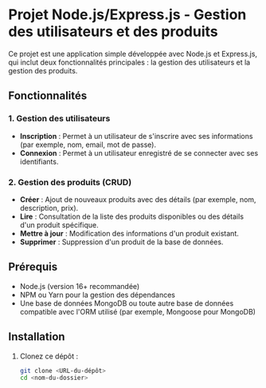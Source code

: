 # Projet Node.js/Express.js - Gestion des utilisateurs et des produits

Ce projet est une application simple développée avec Node.js et Express.js, qui inclut deux fonctionnalités principales : la gestion des utilisateurs et la gestion des produits.

## Fonctionnalités

### 1. Gestion des utilisateurs
- **Inscription** : Permet à un utilisateur de s'inscrire avec ses informations (par exemple, nom, email, mot de passe).
- **Connexion** : Permet à un utilisateur enregistré de se connecter avec ses identifiants.

### 2. Gestion des produits (CRUD)
- **Créer** : Ajout de nouveaux produits avec des détails (par exemple, nom, description, prix).
- **Lire** : Consultation de la liste des produits disponibles ou des détails d'un produit spécifique.
- **Mettre à jour** : Modification des informations d'un produit existant.
- **Supprimer** : Suppression d'un produit de la base de données.

## Prérequis
- Node.js (version 16+ recommandée)
- NPM ou Yarn pour la gestion des dépendances
- Une base de données MongoDB ou toute autre base de données compatible avec l'ORM utilisé (par exemple, Mongoose pour MongoDB)

## Installation

1. Clonez ce dépôt :
   ```bash
   git clone <URL-du-dépôt>
   cd <nom-du-dossier>
